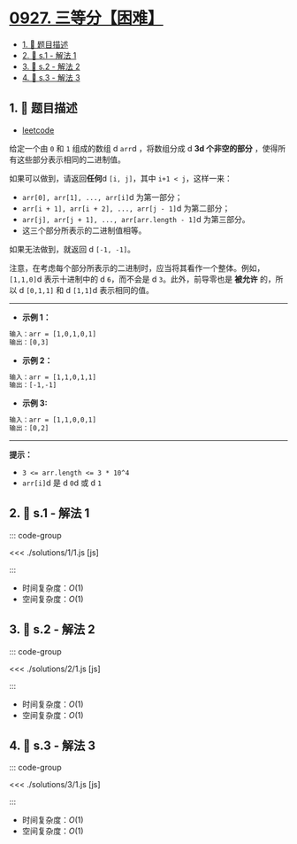 # [0927. 三等分【困难】](https://github.com/tnotesjs/TNotes.leetcode/tree/main/notes/0927.%20%E4%B8%89%E7%AD%89%E5%88%86%E3%80%90%E5%9B%B0%E9%9A%BE%E3%80%91)

<!-- region:toc -->

- [1. 📝 题目描述](#1--题目描述)
- [2. 🎯 s.1 - 解法 1](#2--s1---解法-1)
- [3. 🎯 s.2 - 解法 2](#3--s2---解法-2)
- [4. 🎯 s.3 - 解法 3](#4--s3---解法-3)

<!-- endregion:toc -->

## 1. 📝 题目描述

- [leetcode](https://leetcode.cn/problems/three-equal-parts/)

给定一个由 `0` 和 `1` 组成的数组 d `arr`d ，将数组分成 d **3d 个非空的部分** ，使得所有这些部分表示相同的二进制值。

如果可以做到，请返回**任何**d `[i, j]`，其中 `i+1 < j`，这样一来：

- `arr[0], arr[1], ..., arr[i]`d 为第一部分；
- `arr[i + 1], arr[i + 2], ..., arr[j - 1]`d 为第二部分；
- `arr[j], arr[j + 1], ..., arr[arr.length - 1]`d 为第三部分。
- 这三个部分所表示的二进制值相等。

如果无法做到，就返回 d `[-1, -1]`。

注意，在考虑每个部分所表示的二进制时，应当将其看作一个整体。例如，`[1,1,0]`d 表示十进制中的 d `6`，而不会是 d `3`。此外，前导零也是 **被允许** 的，所以 d `[0,1,1]` 和 d `[1,1]`d 表示相同的值。

---

- **示例 1：**

```txt
输入：arr = [1,0,1,0,1]
输出：[0,3]
```

- **示例 2：**

```txt
输入：arr = [1,1,0,1,1]
输出：[-1,-1]
```

- **示例 3:**

```txt
输入：arr = [1,1,0,0,1]
输出：[0,2]
```

---

**提示：**

- `3 <= arr.length <= 3 * 10^4`
- `arr[i]`d 是 d `0`d 或 d `1`

## 2. 🎯 s.1 - 解法 1

::: code-group

<<< ./solutions/1/1.js [js]

:::

- 时间复杂度：$O(1)$
- 空间复杂度：$O(1)$

## 3. 🎯 s.2 - 解法 2

::: code-group

<<< ./solutions/2/1.js [js]

:::

- 时间复杂度：$O(1)$
- 空间复杂度：$O(1)$

## 4. 🎯 s.3 - 解法 3

::: code-group

<<< ./solutions/3/1.js [js]

:::

- 时间复杂度：$O(1)$
- 空间复杂度：$O(1)$

